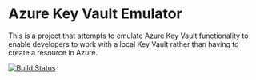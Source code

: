 # Azure Key Vault Emulator

This is a project that attempts to emulate Azure Key Vault functionality to enable developers to work with a local Key Vault rather than having to create a resource in Azure.

[![Build Status](https://dev.azure.com/tmblue87/OpenSource/_apis/build/status/Bluetarsky.AzureKeyVaultEmulator?branchName=master)](https://dev.azure.com/tmblue87/OpenSource/_build/latest?definitionId=9&branchName=master)
